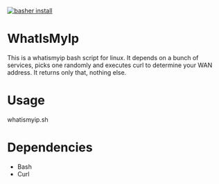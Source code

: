[![basher install](https://www.basher.it/assets/logo/basher_install.svg)](https://www.basher.it/package/)
# WhatIsMyIp
This is a whatismyip bash script for linux.
It depends on a bunch of services, picks one randomly and executes curl to determine your WAN address. It returns only that, nothing else.

# Usage
whatismyip.sh

# Dependencies
- Bash
- Curl
